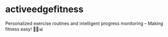 # activeedgefitness
Personalized exercise routines and intelligent progress monitoring – Making fitness easy! 🏃‍♂️📊
